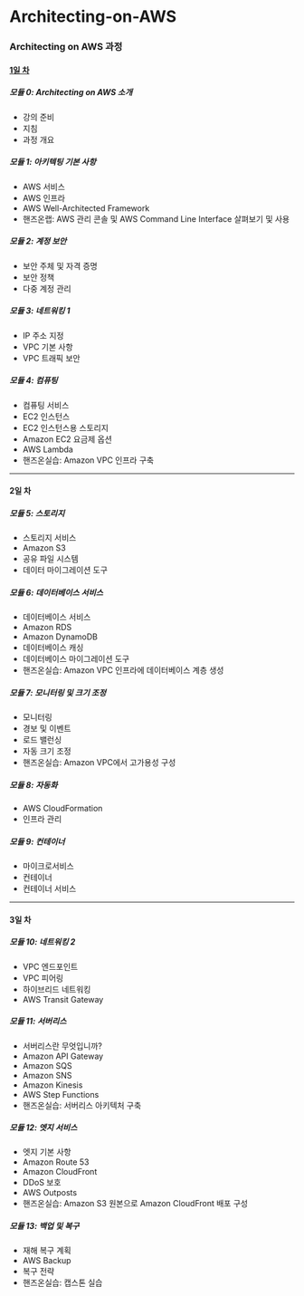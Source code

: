 # Architecting-on-AWS

### Architecting on AWS 과정

#### [1일 차](https://github.com/no-in/tech-study/wiki/JVM)

##### 모듈 0: Architecting on AWS 소개
- 강의 준비
- 지침
- 과정 개요

##### 모듈 1: 아키텍팅 기본 사항
- AWS 서비스
- AWS 인프라
- AWS Well-Architected Framework
- 핸즈온랩: AWS 관리 콘솔 및 AWS Command Line Interface 살펴보기 및 사용

##### 모듈 2: 계정 보안

- 보안 주체 및 자격 증명
- 보안 정책
- 다중 계정 관리

##### 모듈 3: 네트워킹 1

- IP 주소 지정
- VPC 기본 사항
- VPC 트래픽 보안

##### 모듈 4: 컴퓨팅

- 컴퓨팅 서비스
- EC2 인스턴스
- EC2 인스턴스용 스토리지
- Amazon EC2 요금제 옵션
- AWS Lambda
- 핸즈온실습: Amazon VPC 인프라 구축

----

#### 2일 차

##### 모듈 5: 스토리지

- 스토리지 서비스
- Amazon S3
- 공유 파일 시스템
- 데이터 마이그레이션 도구

##### 모듈 6: 데이터베이스 서비스

- 데이터베이스 서비스
- Amazon RDS
- Amazon DynamoDB
- 데이터베이스 캐싱
- 데이터베이스 마이그레이션 도구
- 핸즈온실습: Amazon VPC 인프라에 데이터베이스 계층 생성

##### 모듈 7: 모니터링 및 크기 조정

- 모니터링
- 경보 및 이벤트
- 로드 밸런싱
- 자동 크기 조정
- 핸즈온실습: Amazon VPC에서 고가용성 구성

##### 모듈 8: 자동화

- AWS CloudFormation
- 인프라 관리

##### 모듈 9: 컨테이너

- 마이크로서비스
- 컨테이너
- 컨테이너 서비스

----

#### 3일 차

##### 모듈 10: 네트워킹 2

- VPC 엔드포인트
- VPC 피어링
- 하이브리드 네트워킹
- AWS Transit Gateway

##### 모듈 11: 서버리스

- 서버리스란 무엇입니까?
- Amazon API Gateway
- Amazon SQS
- Amazon SNS
- Amazon Kinesis
- AWS Step Functions
- 핸즈온실습: 서버리스 아키텍처 구축

##### 모듈 12: 엣지 서비스

- 엣지 기본 사항
- Amazon Route 53
- Amazon CloudFront
- DDoS 보호
- AWS Outposts
- 핸즈온실습: Amazon S3 원본으로 Amazon CloudFront 배포 구성

##### 모듈 13: 백업 및 복구

- 재해 복구 계획
- AWS Backup
- 복구 전략
- 핸즈온실습: 캡스톤 실습 


